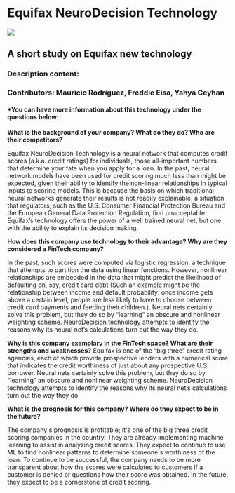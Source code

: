 # **Equifax NeuroDecision Technology**

![](https://can2-prod.s3.amazonaws.com/petitions/photos/000/067/834/original/equifax.jpeg)


## A short study on Equifax new technology


### Description content: 


### Contributors:  Mauricio Rodriguez, Freddie Eisa, Yahya Ceyhan



#### *You can have more information about this technology under the questions below:




**What is the background of your company? What do they do? Who are their competitors?**

Equifax NeuroDecision Technology is a neural network that computes credit scores (a.k.a. credit ratings)
for individuals, those all-important numbers that determine your fate when you apply for a loan. In the
past, neural network models have been used for credit scoring much less than might be expected, given
their ability to identify the non-linear relationships in typical inputs to scoring models. This is because the
basis on which traditional neural networks generate their results is not readily explainable, a situation that
regulators, such as the U.S. Consumer Financial Protection Bureau and the European General Data
Protection Regulation, find unacceptable. Equifax’s technology offers the power of a well trained neural
net, but one with the ability to explain its decision making.

**How does this company use technology to their advantage? Why are they considered a FinTech company?**

In the past, such scores were
computed via logistic regression, a technique that attempts to partition the data using linear functions.
However, nonlinear relationships are embedded in the data that might predict the likelihood of defaulting
on, say, credit card debt (Such an example might be the relationship between income and default
probability: once income gets above a certain level, people are less likely to have to choose between
credit card payments and feeding their children.). Neural nets certainly solve this problem, but they do so
by “learning” an obscure and nonlinear weighting scheme. NeuroDecision technology attempts to
identify the reasons why its neural net’s calculations turn out the way they do.


**Why is this company exemplary in the FinTech space? What are their strengths and weaknesses?**
    Equifax is one of the “big three” credit rating agencies, each of which provide prospective lenders with a numerical score that indicates the credit worthiness of just about any prospective U.S. borrower. 
    Neural nets certainly solve this problem, but they do so
by “learning” an obscure and nonlinear weighting scheme. NeuroDecision technology attempts to
identify the reasons why its neural net’s calculations turn out the way they do

**What is the prognosis for this company? Where do they expect to be in the future?**

The company's prognosis is profitable; it's one of the big three credit scoring companies in the country. They are already implementing machine learning to assist in analyzing credit scores. They expect to continue to use ML to find nonlinear patterns to determine someone's worthiness of the loan. To continue to be successful, the company needs to be more transparent about how the scores were calculated to customers if a customer is denied or questions how their score was obtained. In the future, they expect to be a cornerstone of credit scoring. 


